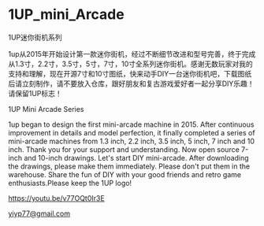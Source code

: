 # 1UP_mini_Arcade
1UP迷你街机系列

1up从2015年开始设计第一款迷你街机，经过不断细节改进和型号完善，终于完成从1.3寸，2.2寸，3.5寸，5寸，7寸，10寸全系列迷你街机。感谢无数玩家对我的支持和理解，现在开源7寸和10寸图纸，快来动手DIY一台迷你街机吧，下载图纸后请立刻制作，请不要放入仓库，跟好朋友和复古游戏爱好者一起分享DIY乐趣！请保留1UP标志！

1UP Mini Arcade Series

1up began to design the first mini-arcade machine in 2015. After continuous improvement in details and model perfection, it finally completed a series of mini-arcade machines from 1.3 inch, 2.2 inch, 3.5 inch, 5 inch, 7 inch and 10 inch. Thank you for your support and understanding. Now open source 7-inch and 10-inch drawings. Let's start DIY mini-arcade. After downloading the drawings, please make them immediately. Please don't put them in the warehouse. Share the fun of DIY with your good friends and retro game enthusiasts.Please keep the 1UP logo!

https://youtu.be/v77OQt0Ir3E

yiyp77@gmail.com
